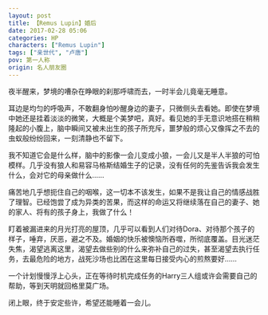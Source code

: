 ```yaml
---
layout: post
title: 【Remus Lupin】婚后
date: 2017-02-28 05:06
categories: HP
characters: ["Remus Lupin"]
tags: ["亲世代", "卢唐"]
pov: 第一人称
origin: 名人朋友圈
---
```


夜半醒来，梦境的嘈杂在睁眼的刹那呼啸而去，一时半会儿竟毫无睡意。

耳边是均匀的呼吸声，不敢翻身怕吵醒身边的妻子，只微侧头去看她。即使在梦境中她还是挂着淡淡的微笑，大概是个美梦吧，真好。看见她的手无意识地搭在稍稍隆起的小腹上，脑中瞬间又被未出生的孩子所充斥，噩梦般的烦心又像挥之不去的虫蚁般纷纷回来，一刻清静也不留下。

我不知道它会是什么样，脑中的影像一会儿变成小狼，一会儿又是半人半狼的可怕模样。几乎没有狼人和易容马格斯结婚生子的记录，没有任何的先鉴告诉我会发生什么，会对它的母亲做什么……

痛苦地几乎想扼住自己的咽喉，这一切本不该发生，如果不是我让自己的情感战胜了理智。已经饱尝了成为异类的苦果，而这样的命运又将继续落在自己的妻子、她的家人、将有的孩子身上，我做了什么！

盯着被漏进来的月光打亮的屋顶，几乎可以看到人们对待Dora、对待那个孩子的样子，唾弃，厌恶，避之不及。婚姻的快乐被懊恼所吞噬，所彻底覆盖。目光迷茫失焦，渴望逃离这里，渴望去做些别的什么来弥补自己的过失，甚至渴望去执行任务，去最危险的地方，战死沙场也比困在这里每日接受内心的煎熬要好……

一个计划慢慢浮上心头，正在等待时机完成任务的Harry三人组或许会需要自己的帮助，等到天明就回格里莫广场。

闭上眼，终于安定些许，希望还能睡着一会儿。
